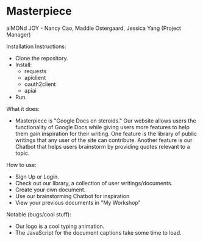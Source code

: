 # Masterpiece

alMONd JOY - Nancy Cao, Maddie Ostergaard, Jessica Yang (Project Manager)

Installation Instructions:
- Clone the repository.
- Install:
    - requests
    - apiclient
    - oauth2client
    - apiai
- Run.

What it does:
- Masterpiece is "Google Docs on steroids." Our website allows users the functionality of Google Docs while giving users more features to help them gain inspiration for their writing. One feature is the library of public writings that any user of the site can contribute. Another feature is our Chatbot that helps users brainstorm by providing quotes relevant to a topic.

How to use:
- Sign Up or Login.
- Check out our library, a collection of user writings/documents.
- Create your own document.
- Use our brainstorming Chatbot for inspiration
- View your previous documents in "My Workshop"

Notable (bugs/cool stuff):
- Our logo is a cool typing animation.
- The JavaScript for the document captions take some time to load.
